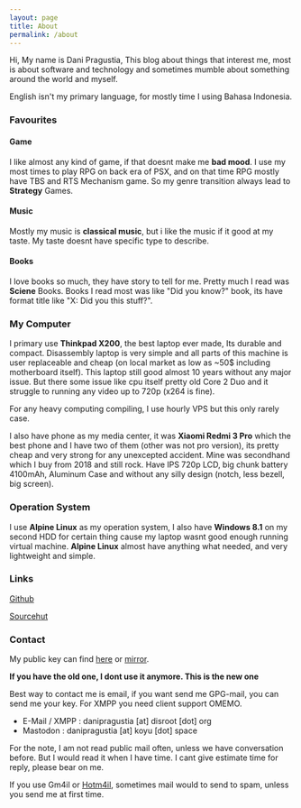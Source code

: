 ```yaml
---
layout: page
title: About
permalink: /about
---
```


Hi, My name is Dani Pragustia,
This blog about things that interest me, most is about software and technology and sometimes mumble about something around the world and myself.

English isn't my primary language, for mostly time I using Bahasa Indonesia.

### Favourites
#### Game
I like almost any kind of game, if that doesnt make me <b>bad mood</b>. I use my most times to play RPG on back era of PSX, and on that time RPG mostly have TBS and RTS Mechanism game. So my genre transition always lead to <b>Strategy</b> Games.

#### Music
Mostly my music is <b>classical music</b>, but i like the music if it good at my taste. My taste doesnt have specific type to describe.

#### Books
I love books so much, they have story to tell for me. Pretty much I read was <b>Sciene</b> Books. Books I read most was like "Did you know?" book, its have format title like "X: Did you this stuff?".

### My Computer
I primary use <b>Thinkpad X200</b>, the best laptop ever made, Its durable and compact. Disassembly laptop is very simple and all parts of this machine is user replaceable and cheap (on local market as low as ~50$ including motherboard itself). This laptop still good almost 10 years without any major issue. But there some issue like cpu itself pretty old Core 2 Duo and it struggle to running any video up to 720p (x264 is fine).

For any heavy computing compiling, I use hourly VPS but this only rarely case.

I also have phone as my media center, it was <b>Xiaomi Redmi 3 Pro</b> which the best phone and I have two of them (other was not pro version), its pretty cheap and very strong for any unexcepted accident. Mine was secondhand which I buy from 2018 and still rock. Have IPS 720p LCD, big chunk battery 4100mAh, Aluminum Case and without any silly design (notch, less bezell, big screen).

### Operation System
I use <b>Alpine Linux</b> as my operation system, I also have <b>Windows 8.1</b> on my second HDD for certain thing cause my laptop wasnt good enough running virtual machine. <b>Alpine Linux</b> almost have anything what needed, and very lightweight and simple.

### Links

[Github](https://github.com/danipragustia)

[Sourcehut](https://git.sr.ht/~danipragustia)

### Contact
My public key can find [here](https://dani.pw/pubkey.txt) or [mirror](https://meta.sr.ht/~danipragustia.pgp).

**If you have the old one, I dont use it anymore. This is the new one**

Best way to contact me is email, if you want send me GPG-mail, you can send me your key. For XMPP you need client support OMEMO.
- E-Mail / XMPP : danipragustia [at] disroot [dot] org
- Mastodon : danipragustia [at] koyu [dot] space

For the note, I am not read public mail often, unless we have conversation before. But I would read it when I have time.
I cant give estimate time for reply, please bear on me.

If you use Gm4il or <a href="https://github.com/mailcow/mailcow-dockerized/issues/2851" rel="noopener noreferrer" target="_blank">Hotm4il</a>, sometimes mail would to send to spam, unless you send me at first time.
